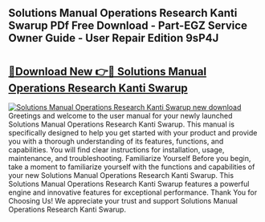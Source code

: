 ## Solutions Manual Operations Research Kanti Swarup PDf Free Download - Part-EGZ Service Owner Guide - User Repair Edition 9sP4J

# <h2><a href="http://bc87506.oget.top/?id=Solutions+Manual+Operations+Research+Kanti+Swarup">🔗Download New 👉🔴 Solutions Manual Operations Research Kanti Swarup</a></h2>

[![Solutions Manual Operations Research Kanti Swarup new download](https://i.imgur.com/5g1atiW.png)](http://bc87506.oget.top/?id=Solutions+Manual+Operations+Research+Kanti+Swarup)
Greetings and welcome to the user manual for your newly launched Solutions Manual Operations Research Kanti Swarup. This manual is specifically designed to help you get started with your product and provide you with a thorough understanding of its features, functions, and capabilities. You will find clear instructions for installation, usage, maintenance, and troubleshooting. Familiarize Yourself Before you begin, take a moment to familiarize yourself with the functions and capabilities of your new Solutions Manual Operations Research Kanti Swarup. This Solutions Manual Operations Research Kanti Swarup features a powerful engine and innovative features for exceptional performance. Thank You for Choosing Us! We appreciate your trust and support Solutions Manual Operations Research Kanti Swarup.
